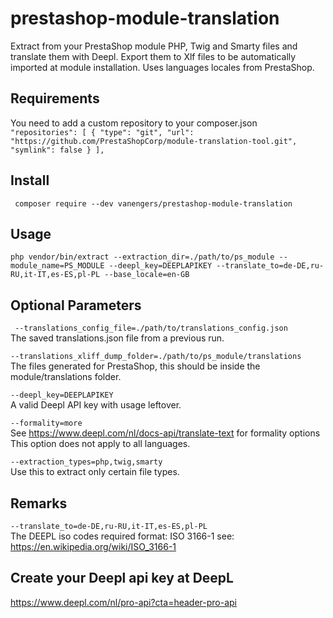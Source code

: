 # prestashop-module-translation
Extract from your PrestaShop module PHP, Twig and Smarty files and translate them with Deepl.
Export them to Xlf files to be automatically imported at module installation.
Uses languages locales from PrestaShop.

## Requirements
You need to add a custom repository to your composer.json
``"repositories": [
{
"type": "git",
"url": "https://github.com/PrestaShopCorp/module-translation-tool.git",
"symlink": false
}
],``

## Install
`` composer require --dev vanengers/prestashop-module-translation``

## Usage
``` 
php vendor/bin/extract --extraction_dir=./path/to/ps_module --module_name=PS_MODULE --deepl_key=DEEPLAPIKEY --translate_to=de-DE,ru-RU,it-IT,es-ES,pl-PL --base_locale=en-GB
```

## Optional Parameters
``` --translations_config_file=./path/to/translations_config.json``` <br>
The saved translations.json file from a previous run. <br>

```--translations_xliff_dump_folder=./path/to/ps_module/translations``` <br>
The files generated for PrestaShop, this should be inside the module/translations folder. <br>

```--deepl_key=DEEPLAPIKEY``` <br>
A valid Deepl API key with usage leftover. <br>

```--formality=more``` <br>
See https://www.deepl.com/nl/docs-api/translate-text for formality options
This option does not apply to all languages.

```--extraction_types=php,twig,smarty``` <br>
Use this to extract only certain file types. <br>

## Remarks
```--translate_to=de-DE,ru-RU,it-IT,es-ES,pl-PL``` <br>
The DEEPL iso codes required format: ISO 3166-1 see: https://en.wikipedia.org/wiki/ISO_3166-1 <br>


## Create your Deepl api key at DeepL
https://www.deepl.com/nl/pro-api?cta=header-pro-api


